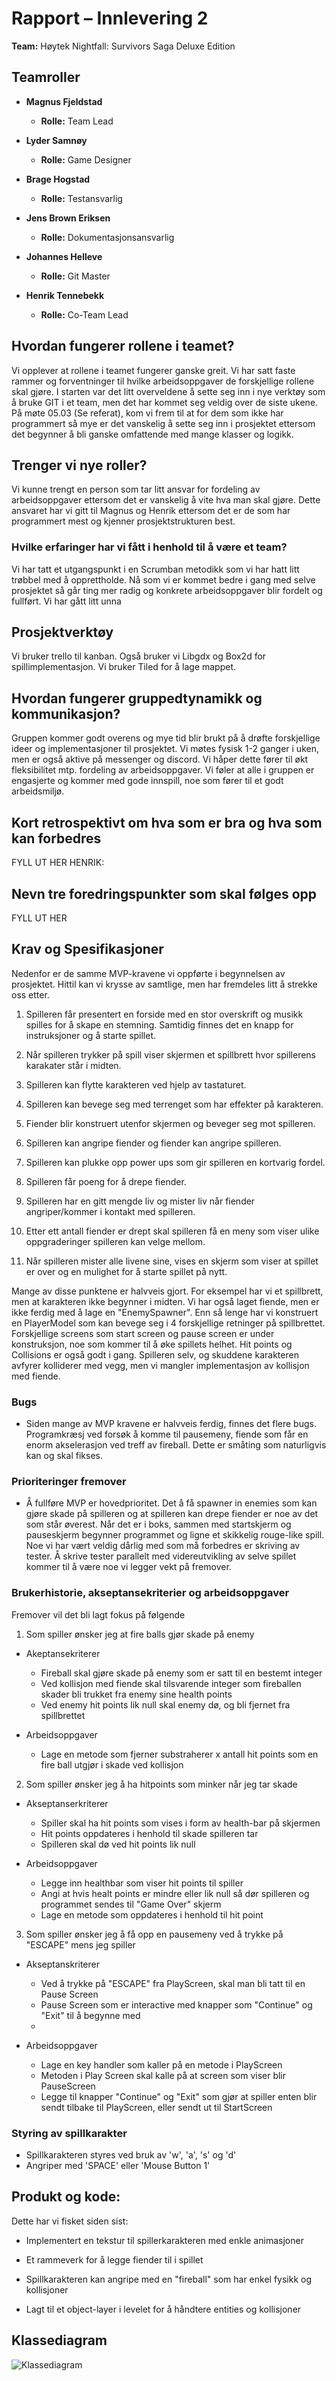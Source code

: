 # Rapport – Innlevering 2

**Team:** Høytek Nightfall: Survivors Saga Deluxe Edition


## Teamroller
- **Magnus Fjeldstad**
  - **Rolle:** Team Lead

- **Lyder Samnøy**
  - **Rolle:** Game Designer

- **Brage Hogstad**
  - **Rolle:** Testansvarlig

- **Jens Brown Eriksen**
  - **Rolle:** Dokumentasjonsansvarlig

- **Johannes Helleve**
  - **Rolle:** Git Master

- **Henrik Tennebekk**
  - **Rolle:** Co-Team Lead

## Hvordan fungerer rollene i teamet?

Vi opplever at rollene i teamet fungerer ganske greit. Vi har satt faste rammer og forventninger til hvilke arbeidsoppgaver de forskjellige rollene skal gjøre. I starten var det litt overveldene å sette seg inn i nye verktøy som å bruke GIT i et team, men det har kommet seg veldig over de siste ukene. På møte 05.03 (Se referat), kom vi frem til at for dem som ikke har programmert så mye er det vanskelig å sette seg inn i prosjektet ettersom det begynner å bli ganske omfattende med mange klasser og logikk.

## Trenger vi nye roller?

Vi kunne trengt en person som tar litt ansvar for fordeling av arbeidsoppgaver ettersom det er vanskelig å vite hva man skal gjøre. Dette ansvaret har vi gitt til Magnus og Henrik ettersom det er de som har programmert mest og kjenner prosjektstrukturen best. 


### Hvilke erfaringer har vi fått i henhold til å være et team?
Vi har tatt et utgangspunkt i en Scrumban metodikk som vi har hatt litt trøbbel med å opprettholde. Nå som vi er kommet bedre i gang med selve prosjektet så går ting mer radig og konkrete arbeidsoppgaver blir fordelt og fullført. Vi har gått litt unna

## Prosjektverktøy
Vi bruker trello til kanban. Også bruker vi Libgdx og Box2d for spillimplementasjon. Vi bruker Tiled for å lage mappet.

## Hvordan fungerer gruppedtynamikk og kommunikasjon?

Gruppen kommer godt overens og mye tid blir brukt på å drøfte forskjellige ideer og implementasjoner til prosjektet. Vi møtes fysisk 1-2 ganger i uken, men er også aktive på messenger og discord. Vi håper dette fører til økt fleksibilitet mtp. fordeling av arbeidsoppgaver. Vi føler at alle i gruppen er engasjerte og kommer med gode innspill, noe som fører til et godt arbeidsmiljø.

## Kort retrospektivt om hva som er bra og hva som kan forbedres

FYLL UT HER HENRIK:


## Nevn tre foredringspunkter som skal følges opp

FYLL UT HER



## Krav og Spesifikasjoner
Nedenfor er de samme MVP-kravene vi oppførte i begynnelsen av prosjektet. Hittil kan vi krysse av samtlige, men har fremdeles litt å strekke oss etter.

1. Spilleren får presentert en forside med en stor overskrift og musikk spilles for å skape en stemning. Samtidig finnes det en knapp for instruksjoner og å starte spillet. 

2. Når spilleren trykker på spill viser skjermen et spillbrett hvor spillerens karakater står i midten.

3. Spilleren kan flytte karakteren ved hjelp av tastaturet.

4. Spilleren kan bevege seg med terrenget som har effekter på karakteren.

5. Fiender blir konstruert utenfor skjermen og beveger seg mot spilleren.

6. Spilleren kan angripe fiender og fiender kan angripe spilleren.

7. Spilleren kan plukke opp power ups som gir spilleren en kortvarig fordel.

7. Spilleren får poeng for å drepe fiender.

8. Spilleren har en gitt mengde liv og mister liv når fiender angriper/kommer i kontakt med spilleren.

9. Etter ett antall fiender er drept skal spilleren få en meny som viser ulike oppgraderinger spilleren kan velge mellom.

10. Når spilleren mister alle livene sine, vises en skjerm som viser at spillet er over og en mulighet for å starte spillet på nytt.


Mange av disse punktene er halvveis gjort. For eksempel har vi et spillbrett, men at karakteren ikke begynner i midten. Vi har også laget fiende, men er ikke ferdig med å lage en "EnemySpawner". Enn så lenge har vi konstruert en PlayerModel som kan bevege seg i 4 forskjellige retninger på spillbrettet. Forskjellige screens som start screen og pause screen er under konstruksjon, noe som kommer til å øke spillets helhet. Hit points og Collisions er også godt i gang. Spilleren selv, og skuddene karakteren avfyrer kolliderer med vegg, men vi mangler implementasjon av kollisjon med fiende. 


### Bugs
- Siden mange av MVP kravene er halvveis ferdig, finnes det flere bugs. Programkræsj ved forsøk å komme til pausemeny, fiende som får en enorm akselerasjon ved treff av fireball. Dette er småting som naturligvis kan og skal fikses.


### Prioriteringer fremover
- Å fullføre MVP er hovedprioritet. Det å få spawner in enemies som kan gjøre skade på spilleren og at spilleren kan drepe fiender er noe av det som står øverest. Når det er i boks, sammen med startskjerm og pauseskjerm begynner programmet og ligne et skikkelig rouge-like spill. Noe vi har vært veldig dårlig med som må forbedres er skriving av tester. Å skrive tester parallelt med videreutvikling av selve spillet kommer til å være noe vi legger vekt på fremover. 


### Brukerhistorie, akseptansekriterier og arbeidsoppgaver
Fremover vil det bli lagt fokus på følgende
1. Som spiller ønsker jeg at fire balls gjør skade på enemy
- Akeptansekriterer
    - Fireball skal gjøre skade på enemy som er satt til en bestemt integer
    - Ved kollisjon med fiende skal tilsvarende integer som fireballen skader bli trukket fra enemy sine health points
    - Ved enemy hit points lik null skal enemy dø, og bli fjernet fra spillbrettet

- Arbeidsoppgaver
    - Lage en metode som fjerner substraherer x antall hit points som en fire ball utgjør i skade ved kollisjon

2. Som spiller ønsker jeg å ha hitpoints som minker når jeg tar skade
- Akseptanserkriterer
    - Spiller skal ha hit points som vises i form av health-bar på skjermen
    - Hit points oppdateres i henhold til skade spilleren tar
    - Spilleren skal dø ved hit points lik null

- Arbeidsoppgaver
    - Legge inn healthbar som viser hit points til spiller
    - Angi at hvis healt points er mindre eller lik null så dør spilleren og programmet sendes til "Game Over" skjerm
    - Lage en metode som oppdateres i henhold til hit point

3. Som spiller ønsker jeg å få opp en pausemeny ved å trykke på "ESCAPE" mens jeg spiller
- Akseptanskriterer
    - Ved å trykke på "ESCAPE" fra PlayScreen, skal man bli tatt til en Pause Screen
    - Pause Screen som er interactive med knapper som "Continue" og "Exit" til å begynne med
    - 

- Arbeidsoppgaver
    - Lage en key handler som kaller på en metode i PlayScreen
    - Metoden i Play Screen skal kalle på at screen som viser blir PauseScreen
    - Legge til knapper "Continue" og "Exit" som gjør at spiller enten blir sendt tilbake til PlayScreen, eller sendt ut til StartScreen


### Styring av spillkarakter
- Spillkarakteren styres ved bruk av 'w', 'a', 's' og 'd'
- Angriper med 'SPACE' eller 'Mouse Button 1'

## Produkt og kode:

Dette har vi fisket siden sist:

- Implementert en tekstur til spillerkarakteren med enkle animasjoner

- Et rammeverk for å legge fiender til i spillet

- Spillkarakteren kan angripe med en "fireball" som har enkel fysikk og kollisjoner

- Lagt til et object-layer i levelet for å håndtere entities og kollisjoner


## Klassediagram
![Klassediagram](klassediagram.png)

